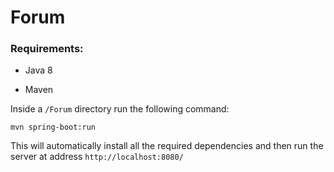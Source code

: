 # Forum
### Requirements:

 * Java 8
 
 * Maven
 
Inside a `/Forum` directory run the following command:

```
mvn spring-boot:run
```

This will automatically install all the required dependencies
and then run the server at address `http://localhost:8080/`
 